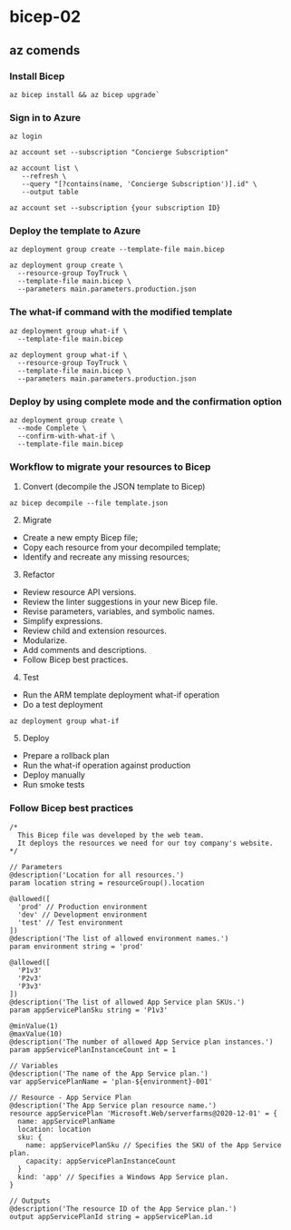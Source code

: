 # bicep-02

## az comends

### Install Bicep
```
az bicep install && az bicep upgrade`
```

### Sign in to Azure
```
az login
```

```
az account set --subscription "Concierge Subscription"
```

```
az account list \
   --refresh \
   --query "[?contains(name, 'Concierge Subscription')].id" \
   --output table
```

```
az account set --subscription {your subscription ID}
```

### Deploy the template to Azure
```
az deployment group create --template-file main.bicep

az deployment group create \
  --resource-group ToyTruck \
  --template-file main.bicep \
  --parameters main.parameters.production.json
```

### The what-if command with the modified template
```
az deployment group what-if \
  --template-file main.bicep

az deployment group what-if \
  --resource-group ToyTruck \
  --template-file main.bicep \
  --parameters main.parameters.production.json
```

### Deploy by using complete mode and the confirmation option
```
az deployment group create \
  --mode Complete \
  --confirm-with-what-if \
  --template-file main.bicep
```

### Workflow to migrate your resources to Bicep
1. Convert (decompile the JSON template to Bicep)
```
az bicep decompile --file template.json
```
2. Migrate
  - Create a new empty Bicep file;
  - Copy each resource from your decompiled template;
  - Identify and recreate any missing resources;
3. Refactor
  - Review resource API versions.
  - Review the linter suggestions in your new Bicep file.
  - Revise parameters, variables, and symbolic names.
  - Simplify expressions.
  - Review child and extension resources.
  - Modularize.
  - Add comments and descriptions.
  - Follow Bicep best practices.
4. Test
  - Run the ARM template deployment what-if operation
  - Do a test deployment
```
az deployment group what-if
```
5. Deploy
  - Prepare a rollback plan
  - Run the what-if operation against production
  - Deploy manually
  - Run smoke tests

### Follow Bicep best practices
```
/*
  This Bicep file was developed by the web team.
  It deploys the resources we need for our toy company's website.
*/

// Parameters
@description('Location for all resources.')
param location string = resourceGroup().location

@allowed([
  'prod' // Production environment
  'dev' // Development environment
  'test' // Test environment
])
@description('The list of allowed environment names.')
param environment string = 'prod'

@allowed([
  'P1v3'
  'P2v3'
  'P3v3'
])
@description('The list of allowed App Service plan SKUs.')
param appServicePlanSku string = 'P1v3'

@minValue(1)
@maxValue(10)
@description('The number of allowed App Service plan instances.')
param appServicePlanInstanceCount int = 1

// Variables
@description('The name of the App Service plan.')
var appServicePlanName = 'plan-${environment}-001'

// Resource - App Service Plan
@description('The App Service plan resource name.')
resource appServicePlan 'Microsoft.Web/serverfarms@2020-12-01' = {
  name: appServicePlanName
  location: location
  sku: {
    name: appServicePlanSku // Specifies the SKU of the App Service plan.
    capacity: appServicePlanInstanceCount
  }
  kind: 'app' // Specifies a Windows App Service plan.
}

// Outputs
@description('The resource ID of the App Service plan.')
output appServicePlanId string = appServicePlan.id
```
